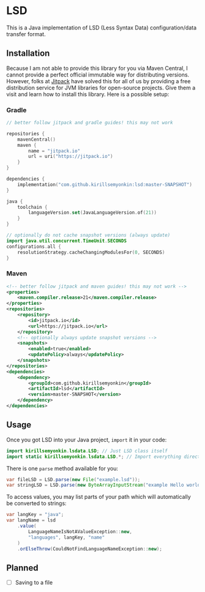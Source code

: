 # LSD

This is a Java implementation of LSD (Less Syntax Data) configuration/data transfer format.

## Installation

Because I am not able to provide this library for you via Maven Central, I cannot provide a perfect
official immutable way for distributing versions. However, folks at [Jitpack](<https://jitpack.io/>)
have solved this for all of us by providing a free distribution service for JVM libraries for
open-source projects. Give them a visit and learn how to install this library. Here is a possible setup:

### Gradle

```kotlin
// better follow jitpack and gradle guides! this may not work

repositories {
    mavenCentral()
    maven {
        name = "jitpack.io"
        url = uri("https://jitpack.io")
    }
}

dependencies {
    implementation("com.github.kirillsemyonkin:lsd:master-SNAPSHOT")
}

java {
    toolchain {
        languageVersion.set(JavaLanguageVersion.of(21))
    }
}

// optionally do not cache snapshot versions (always update)
import java.util.concurrent.TimeUnit.SECONDS
configurations.all {
    resolutionStrategy.cacheChangingModulesFor(0, SECONDS)
}
```

### Maven

```xml
<!-- better follow jitpack and maven guides! this may not work -->
<properties>
    <maven.compiler.release>21</maven.compiler.release>
</properties>
<repositories>
    <repository>
        <id>jitpack.io</id>
        <url>https://jitpack.io</url>
    </repository>
    <!-- optionally always update snapshot versions -->
    <snapshots>
        <enabled>true</enabled>
        <updatePolicy>always</updatePolicy>
    </snapshots>
</repositories>
<dependencies>
    <dependency>
        <groupId>com.github.kirillsemyonkin</groupId>
        <artifactId>lsd</artifactId>
        <version>master-SNAPSHOT</version>
    </dependency>
</dependencies>
```

## Usage

Once you got LSD into your Java project, `import` it in your code:

```java
import kirillsemyonkin.lsdata.LSD; // Just LSD class itself
import static kirillsemyonkin.lsdata.LSD.*; // Import everything directly into your scope
```

There is one `parse` method available for you:

```java
var fileLSD = LSD.parse(new File("example.lsd"));
var stringLSD = LSD.parse(new ByteArrayInputStream("example Hello world!".getBytes()));
```

To access values, you may list parts of your path which will automatically be converted to strings:

```java
var langKey = "java";
var langName = lsd
    .value(
        LanguageNameIsNotAValueException::new,
        "languages", langKey, "name"
    )
    .orElseThrow(CouldNotFindLanguageNameException::new);
```

## Planned

- [ ] Saving to a file
